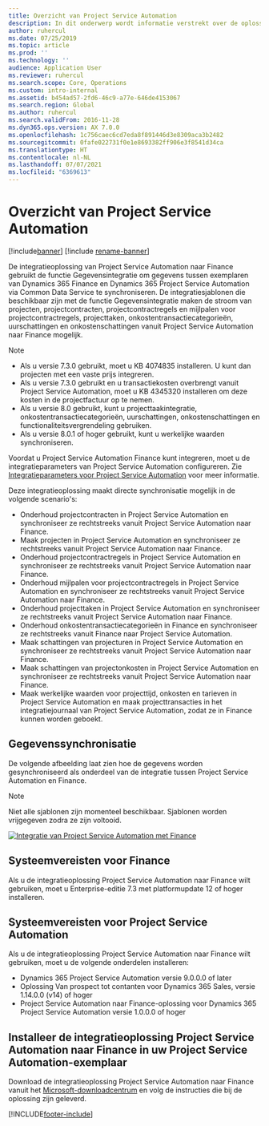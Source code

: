 ```yaml
---
title: Overzicht van Project Service Automation
description: In dit onderwerp wordt informatie verstrekt over de oplossing voor integratie van Dynamics 365 Project Service Automation naar Dynamics 365 Finance.
author: ruhercul
ms.date: 07/25/2019
ms.topic: article
ms.prod: ''
ms.technology: ''
audience: Application User
ms.reviewer: ruhercul
ms.search.scope: Core, Operations
ms.custom: intro-internal
ms.assetid: b454ad57-2fd6-46c9-a77e-646de4153067
ms.search.region: Global
ms.author: ruhercul
ms.search.validFrom: 2016-11-28
ms.dyn365.ops.version: AX 7.0.0
ms.openlocfilehash: 1c756caec6cd7eda8f891446d3e8309aca3b2482
ms.sourcegitcommit: 0fafe022731f0e1e8693382ff906e3f8541d34ca
ms.translationtype: HT
ms.contentlocale: nl-NL
ms.lasthandoff: 07/07/2021
ms.locfileid: "6369613"
---
```

# <a name="project-service-automation-overview"></a>Overzicht van Project Service Automation

[!include[banner](../includes/banner.md)]
[!include [rename-banner](~/includes/cc-data-platform-banner.md)]

De integratieoplossing van Project Service Automation naar Finance gebruikt de functie Gegevensintegratie om gegevens tussen exemplaren van Dynamics 365 Finance en Dynamics 365 Project Service Automation via Common Data Service te synchroniseren. De integratiesjablonen die beschikbaar zijn met de functie Gegevensintegratie maken de stroom van projecten, projectcontracten, projectcontractregels en mijlpalen voor projectcontractregels, projecttaken, onkostentransactiecategorieën, uurschattingen en onkostenschattingen vanuit Project Service Automation naar Finance mogelijk.

> [!NOTE]
> - Als u versie 7.3.0 gebruikt, moet u KB 4074835 installeren. U kunt dan projecten met een vaste prijs integreren.
> - Als u versie 7.3.0 gebruikt en u transactiekosten overbrengt vanuit Project Service Automation, moet u KB 4345320 installeren om deze kosten in de projectfactuur op te nemen.
> - Als u versie 8.0 gebruikt, kunt u projecttaakintegratie, onkostentransactiecategorieën, uurschattingen, onkostenschattingen en functionaliteitsvergrendeling gebruiken.
> - Als u versie 8.0.1 of hoger gebruikt, kunt u werkelijke waarden synchroniseren.

Voordat u Project Service Automation Finance kunt integreren, moet u de integratieparameters van Project Service Automation configureren. Zie [Integratieparameters voor Project Service Automation](PSA-parameters.md) voor meer informatie.

Deze integratieoplossing maakt directe synchronisatie mogelijk in de volgende scenario's:

- Onderhoud projectcontracten in Project Service Automation en synchroniseer ze rechtstreeks vanuit Project Service Automation naar Finance.
- Maak projecten in Project Service Automation en synchroniseer ze rechtstreeks vanuit Project Service Automation naar Finance.
- Onderhoud projectcontractregels in Project Service Automation en synchroniseer ze rechtstreeks vanuit Project Service Automation naar Finance.
- Onderhoud mijlpalen voor projectcontractregels in Project Service Automation en synchroniseer ze rechtstreeks vanuit Project Service Automation naar Finance.
- Onderhoud projecttaken in Project Service Automation en synchroniseer ze rechtstreeks vanuit Project Service Automation naar Finance.
- Onderhoud onkostentransactiecategorieën in Finance en synchroniseer ze rechtstreeks vanuit Finance naar Project Service Automation.
- Maak schattingen van projecturen in Project Service Automation en synchroniseer ze rechtstreeks vanuit Project Service Automation naar Finance.
- Maak schattingen van projectonkosten in Project Service Automation en synchroniseer ze rechtstreeks vanuit Project Service Automation naar Finance.
- Maak werkelijke waarden voor projecttijd, onkosten en tarieven in Project Service Automation en maak projecttransacties in het integratiejournaal van Project Service Automation, zodat ze in Finance kunnen worden geboekt.

## <a name="data-synchronization"></a>Gegevenssynchronisatie

De volgende afbeelding laat zien hoe de gegevens worden gesynchroniseerd als onderdeel van de integratie tussen Project Service Automation en Finance.

> [!NOTE]
> Niet alle sjablonen zijn momenteel beschikbaar. Sjablonen worden vrijgegeven zodra ze zijn voltooid.

[![Integratie van Project Service Automation met Finance](./media/PSA-integration.png)](./media/PSA-integration.png)

## <a name="system-requirements-for-finance"></a>Systeemvereisten voor Finance

Als u de integratieoplossing Project Service Automation naar Finance wilt gebruiken, moet u Enterprise-editie 7.3 met platformupdate 12 of hoger installeren.

## <a name="system-requirements-for-project-service-automation"></a>Systeemvereisten voor Project Service Automation

Als u de integratieoplossing Project Service Automation naar Finance wilt gebruiken, moet u de volgende onderdelen installeren:

- Dynamics 365 Project Service Automation versie 9.0.0.0 of later
- Oplossing Van prospect tot contanten voor Dynamics 365 Sales, versie 1.14.0.0 (v14) of hoger
- Project Service Automation naar Finance-oplossing voor Dynamics 365 Project Service Automation versie 1.0.0.0 of hoger

## <a name="install-the-project-service-automation-to-finance-integration-solution-in-your-project-service-automation-instance"></a>Installeer de integratieoplossing Project Service Automation naar Finance in uw Project Service Automation-exemplaar

Download de integratieoplossing Project Service Automation naar Finance vanuit het [Microsoft-downloadcentrum](https://www.microsoft.com/download/details.aspx?id=57016) en volg de instructies die bij de oplossing zijn geleverd.


[!INCLUDE[footer-include](../includes/footer-banner.md)]